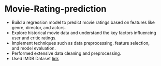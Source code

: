 # Movie-Rating-prediction
* Build a regression model to predict movie ratings based on features like genre, director, and actors.
* Explore historical movie data and understand the key factors influencing user and critic ratings.
* Implement techniques such as data preprocessing, feature selection, and model evaluation.
* Performed extensive data cleaning and preprocessing.
* Used IMDB Dataset [link](https://www.kaggle.com/datasets/adrianmcmahon/imdb-india-movies)
